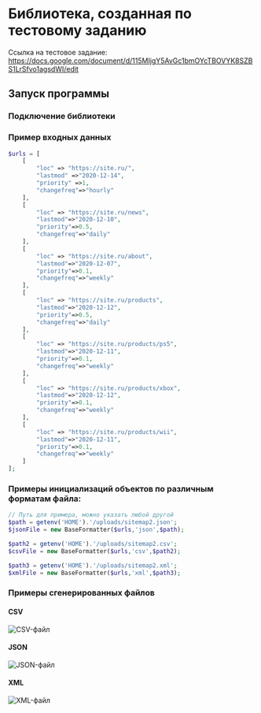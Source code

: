 # Библиотека, созданная по тестовому заданию

Ссылка на тестовое задание: https://docs.google.com/document/d/115MIjgY5AvGc1bmOYcTBOVYK8SZBS1LrSfvo1agsdWI/edit

## Запуск программы
### Подключение библиотеки

### Пример входных данных

```php
$urls = [
    [
        "loc" => "https://site.ru/",
        "lastmod" =>"2020-12-14",
        "priority" =>1,
        "changefreq"=>"hourly"
    ],
    [
        "loc" => "https://site.ru/news",
        "lastmod"=>"2020-12-10",
        "priority"=>0.5,
        "changefreq"=>"daily"
    ],
    [
        "loc" => "https://site.ru/about",
        "lastmod"=>"2020-12-07",
        "priority"=>0.1,
        "changefreq"=>"weekly"
    ],
    [
        "loc" => "https://site.ru/products",
        "lastmod"=>"2020-12-12",
        "priority"=>0.5,
        "changefreq"=>"daily"
    ],
    [
        "loc" => "https://site.ru/products/ps5",
        "lastmod"=>"2020-12-11",
        "priority"=>0.1,
        "changefreq"=>"weekly"
    ],
    [
        "loc" => "https://site.ru/products/xbox",
        "lastmod"=>"2020-12-12",
        "priority"=>0.1,
        "changefreq"=>"weekly"
    ],
    [
        "loc" => "https://site.ru/products/wii",
        "lastmod"=>"2020-12-11",
        "priority"=>0.1,
        "changefreq"=>"weekly"
    ]
];
```

### Примеры инициализаций объектов по различным форматам файла:
```php
// Путь для примера, можно указать любой другой
$path = getenv('HOME').'/uploads/sitemap2.json'; 
$jsonFile = new BaseFormatter($urls,'json',$path);

$path2 = getenv('HOME').'/uploads/sitemap2.сsv';
$csvFile = new BaseFormatter($urls,'csv',$path2);

$path3 = getenv('HOME').'/uploads/sitemap2.xml';
$xmlFile = new BaseFormatter($urls,'xml',$path3);
```

### Примеры сгенерированных файлов
#### CSV
![CSV-файл](https://i.imgur.com/9EJ4CsH.png)
#### JSON 
![JSON-файл](https://i.imgur.com/9mk3kC2.png)
#### XML
![XML-файл](https://i.imgur.com/AE2tFJ5.png)